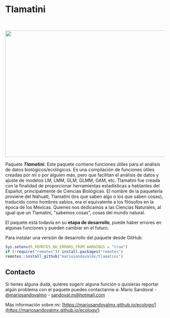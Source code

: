 
# Tlamatini


<br />
<p align="center">
  <a href="https://github.com/mariosandovalmx/tlamatini">
    <img src="https://github.com/mariosandovalmx/ecology/blob/3f7a8cf7100d008de02c081a63d65e7bc3aadd13/images/tlamatini-logo.jpg" alt="Logo" width="1500" height="400">
  </a>
</p>


Paquete ***Tlamatini***. Este paquete contiene funciones útiles para el análisis de datos biológicos/ecológicos. 
Es una compilación de funciones útiles creadas por mi o por alguien más, pero que facilitan el análisis de datos y ajuste de modelos LM, LMM, GLM, GLMM, GAM, etc. 
Tlamatini fue creada con la finalidad de proporcionar herramientas estadísticas a hablantes del Español, principalmente de Ciencias Biológicas. 
El nombre de la paquetería proviene del Náhuatl, Tlamatini (los que saben algo o los que saben cosas), traducido como hombres sabios, era el equivalente a los filósofos 
en la época de los Mexicas. Quienes nos dedicamos a las Ciencias Naturales, al igual que un Tlamatini, "sabemos cosas", cosas del mundo natural. 

El paquete está todavía en su **etapa de desarrollo**, puede haber errores en algunas funciones y pueden cambiar en el futuro.

Para instalar una versión de desarrollo del paquete desde GitHub:


<!-- ## Install package -->

<!-- To install a released version of the package from *CRAN*: -->

<!-- ```{r, eval=FALSE} -->

<!-- install.packages("tlamatini") -->

<!-- ``` -->



``` r
Sys.setenv(R_REMOTES_NO_ERRORS_FROM_WARNINGS = "true")
if (!require("remotes")) install.packages("remotes")
remotes::install_github("mariosandovalmx/tlamatini")
```

<!-- *** -->

<!-- CONTACTO -->
## Contacto

Si tienes alguna duda, quieres sugerir alguna función o quisieras reportar algún problema con el paquete puedes contactarme a:
Mario Sandoval - [@mariosandovalmo](https://twitter.com/mariosandovalmo) - sandoval.m@hotmail.com

Más información sobre mi: [https://mariosandovalmx.github.io/ecology/](https://mariosandovalmx.github.io/ecology/)
